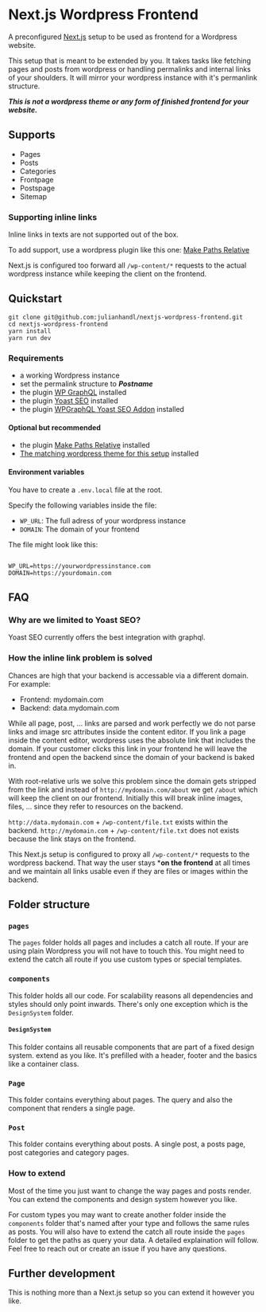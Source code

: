 # Next.js Wordpress Frontend
A preconfigured [Next.js](https://nextjs.org/) setup to be used as frontend for a Wordpress website.

This setup that is meant to be extended by you. It takes tasks like fetching pages and posts from wordpress or handling permalinks and internal links of your shoulders. It will mirror your wordpress instance with it's permanlink structure.

***This is not a wordpress theme or any form of finished frontend for your website.***

## Supports
- Pages
- Posts
- Categories
- Frontpage
- Postspage
- Sitemap

### Supporting inline links
Inline links in texts are not supported out of the box.

To add support, use a wordpress plugin like this one: [Make Paths Relative](https://wordpress.org/plugins/make-paths-relative/)

Next.js is configured too forward all ```/wp-content/*``` requests to the actual wordpress instance while keeping the client on the frontend.

## Quickstart

```
git clone git@github.com:julianhandl/nextjs-wordpress-frontend.git
cd nextjs-wordpress-frontend
yarn install
yarn run dev
```

### Requirements
- a working Wordpress instance
- set the permalink structure to ***Postname***
- the plugin [WP GraphQL](https://wordpress.org/plugins/wp-graphql/) installed
- the plugin [Yoast SEO](https://wordpress.org/plugins/wordpress-seo/) installed
- the plugin [WPGraphQL Yoast SEO Addon](https://wordpress.org/plugins/wordpress-seo/) installed

#### Optional but recommended
- the plugin [Make Paths Relative](https://wordpress.org/plugins/make-paths-relative/) installed
- [The matching wordpress theme for this setup](https://github.com/julianhandl/Nextjs-Wordpress-Theme) installed

#### Environment variables
You have to create a ```.env.local``` file at the root.

Specify the following variables inside the file:
- ```WP_URL```: The full adress of your wordpress instance
- ```DOMAIN```: The domain of your frontend 

The file might look like this:
```

WP_URL=https://yourwordpressinstance.com
DOMAIN=https://yourdomain.com

```
## FAQ
### Why are we limited to Yoast SEO?
Yoast SEO currently offers the best integration with graphql.

### How the inline link problem is solved
Chances are high that your backend is accessable via a different domain. For example:
- Frontend: mydomain.com
- Backend: data.mydomain.com

While all page, post, ... links are parsed and work perfectly we do not parse links and image src attributes inside the content editor. If you link a page inside the content editor, wordpress uses the absolute link that includes the domain. If your customer clicks this link in your frontend he will leave the frontend and open the backend since the domain of your backend is baked in.

With root-relative urls we solve this problem since the domain gets stripped from the link and instead of ```http://mydomain.com/about``` we get ```/about``` which will keep the client on our frontend. Initially this will break inline images, files, ... since they refer to resources on the backend.

```http://data.mydomain.com``` + ```/wp-content/file.txt``` exists within the backend.
```http://mydomain.com``` + ```/wp-content/file.txt``` does not exists because the link stays on the frontend.

This Next.js setup is configured to proxy all ```/wp-content/*``` requests to the wordpress backend. That way the user stays ***on the frontend** at all times and we maintain all links usable even if they are files or images within the backend.

## Folder structure
### ```pages```
The ```pages``` folder holds all pages and includes a catch all route. If your are using plain Wordpress you will not have to touch this. You might need to extend the catch all route if you use custom types or special templates.

### ```components```
This folder holds all our code. For scalability reasons all dependencies and styles should only point inwards. There's only one exception which is the ```DesignSystem``` folder.

#### ```DesignSystem```
This folder contains all reusable components that are part of a fixed design system. extend as you like. It's prefilled with a header, footer and the basics like a container class.

### ```Page```
This folder contains everything about pages. The query and also the component that renders a single page.

### ```Post```
This folder contains everything about posts. A single post, a posts page, post categories and category pages.

### How to extend
Most of the time you just want to change the way pages and posts render. You can extend the components and design system however you like.

For custom types you may want to create another folder inside the ```components``` folder that's named after your type and follows the same rules as posts. You will also have to extend the catch all route inside the ```pages``` folder to get the paths as query your data. A detailed explaination will follow. Feel free to reach out or create an issue if you have any questions.

## Further development
This is nothing more than a Next.js setup so you can extend it however you like.